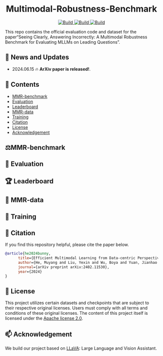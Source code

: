 <h1 align = "center">
  Multimodal-Robustness-Benchmark
</h1>

<p align="center">
    <a href="https://arxiv.org/abs/2406.04264">
            <img alt="Build" src="http://img.shields.io/badge/cs.CV-arXiv%3A2406.04264-B31B1B.svg">
    </a>
    <a href="https://huggingface.co/datasets/BAAI/Multimodal-Robustness-Benchmark">
        <img alt="Build" src="https://img.shields.io/badge/🤗 Dataset-MMR Benchmark-yellow">
    </a>
    <a href="https://huggingface.co/datasets/BAAI/Multimodal-Robustness-Benchmark">
        <img alt="Build" src="https://img.shields.io/badge/🤗 Model-yellow">
    </a>
</p>

This repo contains the official evaluation code and dataset for the paper“Seeing Clearly, Answering Incorrectly: A Multimodal Robustness Benchmark for Evaluating MLLMs on Leading Questions”.

## 📢 News and Updates

* 2024.06.15 🔥 **ArXiv paper is released!**.

## 📇 Contents
- [MMR-benchmark](#MMR-benchmark)
- [Evaluation](#Evaluation)
- [Leaderboard](#Leaderboard)
- [MMR-data](#MMR-data)
- [Training](#Training)
- [Citation](#Citation)
- [License](#license)
- [Acknowledgement](#acknowledgement)

## ⚖️MMR-benchmark
## 🏁 Evaluation
## 🏆 Leaderboard
## 🚩 MMR-data
## 🤖 Training
## 🔗 Citation
If you find this repository helpful, please cite the paper below.

```bibtex
@article{he2024bunny,
      title={Efficient Multimodal Learning from Data-centric Perspective}, 
      author={He, Muyang and Liu, Yexin and Wu, Boya and Yuan, Jianhao and Wang, Yueze and Huang, Tiejun and Zhao, Bo},
      journal={arXiv preprint arXiv:2402.11530},
      year={2024}
}
```

## 🧾 License
This project utilizes certain datasets and checkpoints that are subject to their respective original licenses. Users must comply with all terms and conditions of these original licenses.
The content of this project itself is licensed under the [Apache license 2.0](./LICENSE).

## 📫 Acknowledgement

We build our project based on [LLaVA](https://github.com/haotian-liu/LLaVA): Large Language and Vision Assistant.
